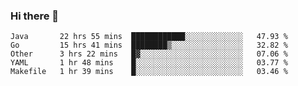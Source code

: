 ### Hi there 👋

<!--
**yeya24/yeya24** is a ✨ _special_ ✨ repository because its `README.md` (this file) appears on your GitHub profile.

Here are some ideas to get you started:

- 🔭 I’m currently working on ...
- 🌱 I’m currently learning ...
- 👯 I’m looking to collaborate on ...
- 🤔 I’m looking for help with ...
- 💬 Ask me about ...
- 📫 How to reach me: ...
- 😄 Pronouns: ...
- ⚡ Fun fact: ...
-->

<!--START_SECTION:waka-->
```text
Java       22 hrs 55 mins  ████████████░░░░░░░░░░░░░   47.93 % 
Go         15 hrs 41 mins  ████████▒░░░░░░░░░░░░░░░░   32.82 % 
Other      3 hrs 22 mins   █▓░░░░░░░░░░░░░░░░░░░░░░░   07.06 % 
YAML       1 hr 48 mins    █░░░░░░░░░░░░░░░░░░░░░░░░   03.77 % 
Makefile   1 hr 39 mins    █░░░░░░░░░░░░░░░░░░░░░░░░   03.46 % 
```
<!--END_SECTION:waka-->
